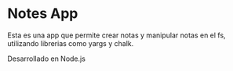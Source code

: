# Notes App

Esta es una app que permite crear notas y manipular notas en el fs, utilizando librerias como yargs y chalk.

Desarrollado en Node.js
